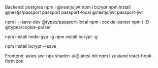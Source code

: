 Backend:
postgres
npm i @nestjs/jwt
npm i bcrypt
npm install @nestjs/passport passport passport-local @nestjs/jwt passport-jwt

npm i --save-dev @types/passport-local
npm i cookie-parser
npm i -D @types/cookie-parser

npm install node-gyp -g
npm install bcrypt -g

npm install bcrypt --save

Frontend:
axios
swr
npx shadcn-ui@latest init
npm i zustand
react-hook-form
zod
